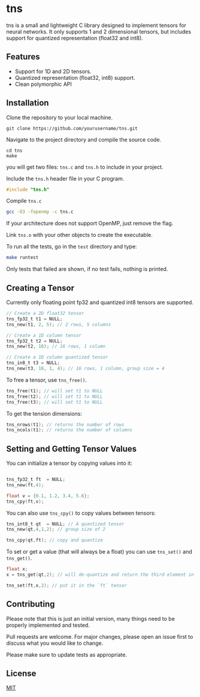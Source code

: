 # tns

tns is a small and lightweight C library designed to implement tensors for neural networks.
It only supports 1 and 2 dimensional tensors, but includes support for quantized representation (float32 and int8).

## Features

- Support for 1D and 2D tensors.
- Quantized representation (float32, int8) support.
- Clean polymorphic API

## Installation

Clone the repository to your local machine.

```
git clone https://github.com/yourusername/tns.git
```

Navigate to the project directory and compile the source code.

```
cd tns
make
```
you will get two files: `tns.c` and `tns.h` to include in your project.

Include the `tns.h` header file in your C program.

```c
#include "tns.h"
```

Compile `tns.c`

```bash
gcc -O3 -fopenmp -c tns.c
```
If your architecture does not support OpenMP, just remove the flag.

Link `tns.o` with your other objects to create the executable.

To run all the tests, go in the `test` directory and type:
```bash
make runtest
```
Only tests that failed are shown, if no test fails, nothing is printed.

## Creating a Tensor
Currently only floating point fp32 and quantized int8 tensors are supported.

```c
// Create a 2D float32 tensor
tns_fp32_t t1 = NULL;
tns_new(t1, 2, 5); // 2 rows, 5 columns

// Create a 1D column tensor
tns_fp32_t t2 = NULL;
tns_new(t2, 16); // 16 rows, 1 column

// Create a 1D column quantized tensor
tns_in8_t t3 = NULL;
tns_new(t3, 16, 1, 4); // 16 rows, 1 column, group size = 4

```

To free a tensor, use `tns_free()`.

```c
tns_free(t1); // will set t1 to NULL
tns_free(t2); // will set t1 to NULL
tns_free(t3); // will set t1 to NULL
```
To get the tension dimensions:
```c
tns_nrows(t1); // returns the number of rows
tns_ncols(t1); // returns the number of columns
```

## Setting and Getting Tensor Values

You can initialize a tensor by copying values into it:

```c

tns_fp32_t ft  = NULL;
tns_new(ft,4);

float v = {0.1, 1.2, 3.4, 5.6};
tns_cpy(ft,v);

```

You can also use `tns_cpy()` to copy values between tensors:
```c
tns_int8_t qt  = NULL; // A quantized tensor
tns_new(qt,4,1,2); // group size of 2

tns_cpy(qt,ft); // copy and quantize 

```

To set or get a value (that will always be a float) you can use `tns_set()` and `tns_get()`.

```c
float x;
x = tns_get(qt,2); // will de-quantize and return the third element in the vector `qt`

tns_set(ft,x,2); // put it in the `ft` tensor
```

## Contributing
Please note that this is just an initial version, many things need to be properly implemented and tested.

Pull requests are welcome. For major changes, please open an issue first to discuss what you would like to change.

Please make sure to update tests as appropriate.

## License

[MIT](https://choosealicense.com/licenses/mit/)
